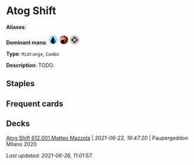# Atog Shift

**Aliases**: 

**Dominant mana**: <img src="../resources/images/mana/U.png" width="25"/> <img src="../resources/images/mana/R.png" width="25"/> <img src="../resources/images/mana/C.png" width="25"/>

**Type**: `Midrange`, `Combo`

**Description**: TODO.

## **Staples**



## **Frequent cards**



## **Decks**

[Atog Shift 612.001.Matteo Mazzola](https://deckstats.net/decks/181430/2120618-atog-shift-612-001-matteo-mazz) | *2021-06-22, 19:47:20* | Paupergeddon Milano 2020  


*Last updated: 2021-06-26, 11:01:57.*
